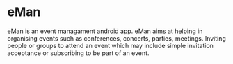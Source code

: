 # eMan
eMan is an event managament android app. eMan aims at helping in organising events such as conferences, concerts, parties, meetings. Inviting people or groups to attend an event which may include simple invitation acceptance or subscribing to be part of an event.
